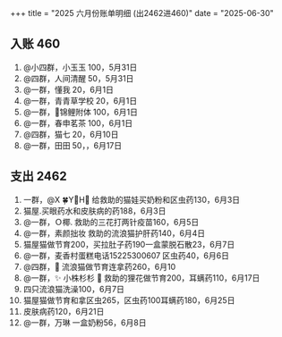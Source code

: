 +++
title = "2025 六月份账单明细 (出2462进460)"
date = "2025-06-30"

## 入账 460
1. @小四群，小玉玉 100，5月31日
2. @四群，人间清醒 50，5月31日
3. @一群，懂我 20，6月1日
4. @一群，青青草学校 20，6月1日
5. @一群，🍄锦鲤附体 100，6月1日
6. @一群，春申茗茶 100，6月1日
7. @四群，猫七 20，6月10日
8. @一群，田田 50，，6月17日

## 支出 2462
1. 一群，@X 🍀Y🥀H🍁 给救助的猫娃买奶粉和区虫药130，6月3日
2. 猫屋.买眼药水和皮肤病的药188，6月3日
3. @一群，Ｏ椰. 救助的三花打两针疫苗160，6月5日
4. @一群，素颜拙妆 救助的流浪猫护肝药140，6月4日
5. 猫屋猫做节育200，买拉肚子药190一盒蒙脱石散23，6月7日
6. @一群，麦香村蛋糕电话15225300607 区虫药40，6月6日
7. @四群，🌈 流浪猫做节育连拿药260，6月10
8. @一群，✨ 小株杉杉 🐬 救助的狸花做节育200，耳螨药110，6月17日
9. 四只流浪猫洗澡100，6月7日
10. 猫屋猫做节育和拿区虫265，区虫药100耳螨药180，6月25日
11. 皮肤病药120，6月21日
12. @一群，万琳 一盒奶粉56，6月8日
